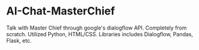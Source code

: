# AI-Chat-MasterChief
Talk with Master Chief through google's dialogflow API. Completely from scratch. Utilized Python, HTML/CSS. Libraries includes Dialogflow, Pandas, Flask, etc.

